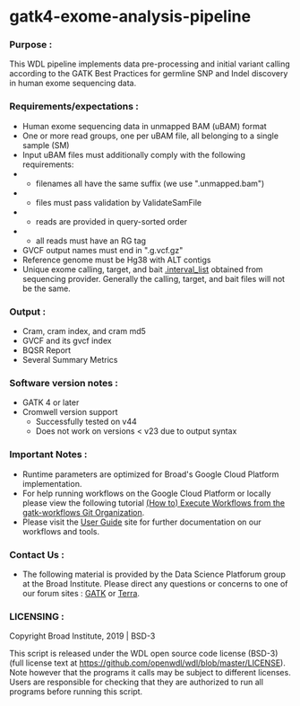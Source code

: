 # gatk4-exome-analysis-pipeline

### Purpose :
This WDL pipeline implements data pre-processing and initial variant calling according to the GATK Best Practices for germline SNP and Indel discovery in human exome sequencing data.

### Requirements/expectations :
- Human exome sequencing data in unmapped BAM (uBAM) format
- One or more read groups, one per uBAM file, all belonging to a single sample (SM)
- Input uBAM files must additionally comply with the following requirements:
- - filenames all have the same suffix (we use ".unmapped.bam")
- - files must pass validation by ValidateSamFile
- - reads are provided in query-sorted order
- - all reads must have an RG tag
- GVCF output names must end in ".g.vcf.gz"
- Reference genome must be Hg38 with ALT contigs
- Unique exome calling, target, and bait [.interval_list](https://gatk.broadinstitute.org/hc/en-us/articles/360035531852) obtained from sequencing provider. Generally the calling, target, and bait files will not be the same.

### Output :
- Cram, cram index, and cram md5
- GVCF and its gvcf index
- BQSR Report
- Several Summary Metrics

### Software version notes :
- GATK 4 or later 
- Cromwell version support 
  - Successfully tested on v44 
  - Does not work on versions < v23 due to output syntax

### Important Notes :
- Runtime parameters are optimized for Broad's Google Cloud Platform implementation.
- For help running workflows on the Google Cloud Platform or locally please
view the following tutorial [(How to) Execute Workflows from the gatk-workflows Git Organization](https://gatk.broadinstitute.org/hc/en-us/articles/360035530952).
- Please visit the [User Guide](https://gatk.broadinstitute.org/hc/en-us/categories/360002310591) site for further documentation on our workflows and tools.

### Contact Us : 
- The following material is provided by the Data Science Platforum group at the Broad Institute. Please direct any questions or concerns to one of our forum sites : [GATK](https://gatk.broadinstitute.org/hc/en-us/community/topics) or [Terra](https://support.terra.bio/hc/en-us/community/topics/360000500432).

### LICENSING :
Copyright Broad Institute, 2019 | BSD-3

This script is released under the WDL open source code license (BSD-3) (full license text at https://github.com/openwdl/wdl/blob/master/LICENSE). Note however that the programs it calls may be subject to different licenses. Users are responsible for checking that they are authorized to run all programs before running this script.
